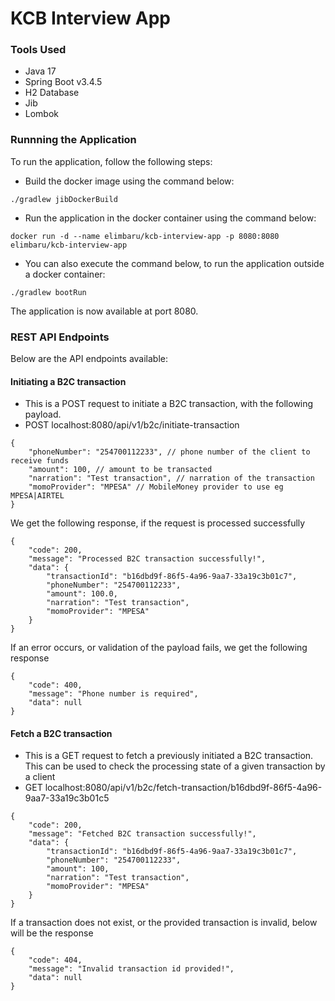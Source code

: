# KCB Interview App

### Tools Used
- Java 17
- Spring Boot v3.4.5
- H2 Database
- Jib
- Lombok


### Runnning the Application

To run the application, follow the following steps:

- Build the docker image using the command below:
```
./gradlew jibDockerBuild
```

- Run the application in the docker container using the command below:
```
docker run -d --name elimbaru/kcb-interview-app -p 8080:8080 elimbaru/kcb-interview-app
```

- You can also execute the command below, to run the application outside a docker container: 
```
./gradlew bootRun
```

The application is now available at port 8080.



### REST API Endpoints
Below are the API endpoints available:

#### Initiating a B2C transaction
- This is a POST request to initiate a B2C transaction, with the following payload.
- POST localhost:8080/api/v1/b2c/initiate-transaction
```
{
    "phoneNumber": "254700112233", // phone number of the client to receive funds
    "amount": 100, // amount to be transacted
    "narration": "Test transaction", // narration of the transaction
    "momoProvider": "MPESA" // MobileMoney provider to use eg MPESA|AIRTEL
}
```

We get the following response, if the request is processed successfully
```
{
    "code": 200,
    "message": "Processed B2C transaction successfully!",
    "data": {
        "transactionId": "b16dbd9f-86f5-4a96-9aa7-33a19c3b01c7",
        "phoneNumber": "254700112233",
        "amount": 100.0,
        "narration": "Test transaction",
        "momoProvider": "MPESA"
    }
}
```

If an error occurs, or validation of the payload fails, we get the following response
```
{
    "code": 400,
    "message": "Phone number is required",
    "data": null
}
```

#### Fetch a B2C transaction
- This is a GET request to fetch a previously initiated a B2C transaction. This can be used to check the processing state of a given transaction by a client
- GET localhost:8080/api/v1/b2c/fetch-transaction/b16dbd9f-86f5-4a96-9aa7-33a19c3b01c5

```
{
    "code": 200,
    "message": "Fetched B2C transaction successfully!",
    "data": {
        "transactionId": "b16dbd9f-86f5-4a96-9aa7-33a19c3b01c7",
        "phoneNumber": "254700112233",
        "amount": 100,
        "narration": "Test transaction",
        "momoProvider": "MPESA"
    }
}
```


If a transaction does not exist, or the provided transaction is invalid, below will be the response
```
{
    "code": 404,
    "message": "Invalid transaction id provided!",
    "data": null
}
```

